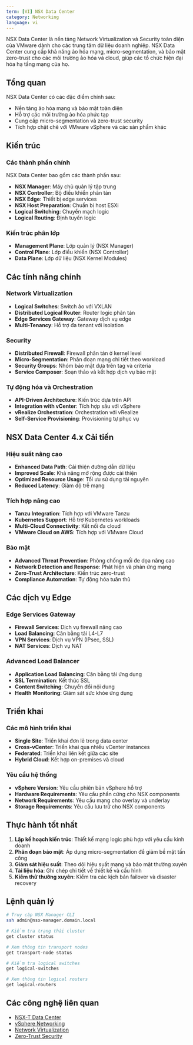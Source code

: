 ```yaml
---
term: [VI] NSX Data Center
category: Networking
language: vi
---
```


NSX Data Center là nền tảng Network Virtualization và Security toàn diện của VMware dành cho các trung tâm dữ liệu doanh nghiệp. NSX Data Center cung cấp khả năng ảo hóa mạng, micro-segmentation, và bảo mật zero-trust cho các môi trường ảo hóa và cloud, giúp các tổ chức hiện đại hóa hạ tầng mạng của họ.

## Tổng quan

NSX Data Center có các đặc điểm chính sau:
- Nền tảng ảo hóa mạng và bảo mật toàn diện
- Hỗ trợ các môi trường ảo hóa phức tạp
- Cung cấp micro-segmentation và zero-trust security
- Tích hợp chặt chẽ với VMware vSphere và các sản phẩm khác

## Kiến trúc

### Các thành phần chính
NSX Data Center bao gồm các thành phần sau:
- **NSX Manager**: Máy chủ quản lý tập trung
- **NSX Controller**: Bộ điều khiển phân tán
- **NSX Edge**: Thiết bị edge services
- **NSX Host Preparation**: Chuẩn bị host ESXi
- **Logical Switching**: Chuyển mạch logic
- **Logical Routing**: Định tuyến logic

### Kiến trúc phân lớp
- **Management Plane**: Lớp quản lý (NSX Manager)
- **Control Plane**: Lớp điều khiển (NSX Controller)
- **Data Plane**: Lớp dữ liệu (NSX Kernel Modules)

## Các tính năng chính

### Network Virtualization
- **Logical Switches**: Switch ảo với VXLAN
- **Distributed Logical Router**: Router logic phân tán
- **Edge Services Gateway**: Gateway dịch vụ edge
- **Multi-Tenancy**: Hỗ trợ đa tenant với isolation

### Security
- **Distributed Firewall**: Firewall phân tán ở kernel level
- **Micro-Segmentation**: Phân đoạn mạng chi tiết theo workload
- **Security Groups**: Nhóm bảo mật dựa trên tag và criteria
- **Service Composer**: Soạn thảo và kết hợp dịch vụ bảo mật

### Tự động hóa và Orchestration
- **API-Driven Architecture**: Kiến trúc dựa trên API
- **Integration with vCenter**: Tích hợp sâu với vSphere
- **vRealize Orchestration**: Orchestration với vRealize
- **Self-Service Provisioning**: Provisioning tự phục vụ

## NSX Data Center 4.x Cải tiến

### Hiệu suất nâng cao
- **Enhanced Data Path**: Cải thiện đường dẫn dữ liệu
- **Improved Scale**: Khả năng mở rộng được cải thiện
- **Optimized Resource Usage**: Tối ưu sử dụng tài nguyên
- **Reduced Latency**: Giảm độ trễ mạng

### Tích hợp nâng cao
- **Tanzu Integration**: Tích hợp với VMware Tanzu
- **Kubernetes Support**: Hỗ trợ Kubernetes workloads
- **Multi-Cloud Connectivity**: Kết nối đa cloud
- **VMware Cloud on AWS**: Tích hợp với VMware Cloud

### Bảo mật
- **Advanced Threat Prevention**: Phòng chống mối đe dọa nâng cao
- **Network Detection and Response**: Phát hiện và phản ứng mạng
- **Zero-Trust Architecture**: Kiến trúc zero-trust
- **Compliance Automation**: Tự động hóa tuân thủ

## Các dịch vụ Edge

### Edge Services Gateway
- **Firewall Services**: Dịch vụ firewall nâng cao
- **Load Balancing**: Cân bằng tải L4-L7
- **VPN Services**: Dịch vụ VPN (IPsec, SSL)
- **NAT Services**: Dịch vụ NAT

### Advanced Load Balancer
- **Application Load Balancing**: Cân bằng tải ứng dụng
- **SSL Termination**: Kết thúc SSL
- **Content Switching**: Chuyển đổi nội dung
- **Health Monitoring**: Giám sát sức khỏe ứng dụng

## Triển khai

### Các mô hình triển khai
- **Single Site**: Triển khai đơn lẻ trong data center
- **Cross-vCenter**: Triển khai qua nhiều vCenter instances
- **Federated**: Triển khai liên kết giữa các site
- **Hybrid Cloud**: Kết hợp on-premises và cloud

### Yêu cầu hệ thống
- **vSphere Version**: Yêu cầu phiên bản vSphere hỗ trợ
- **Hardware Requirements**: Yêu cầu phần cứng cho NSX components
- **Network Requirements**: Yêu cầu mạng cho overlay và underlay
- **Storage Requirements**: Yêu cầu lưu trữ cho NSX components

## Thực hành tốt nhất

1. **Lập kế hoạch kiến trúc**: Thiết kế mạng logic phù hợp với yêu cầu kinh doanh
2. **Phân đoạn bảo mật**: Áp dụng micro-segmentation để giảm bề mặt tấn công
3. **Giám sát hiệu suất**: Theo dõi hiệu suất mạng và bảo mật thường xuyên
4. **Tài liệu hóa**: Ghi chép chi tiết về thiết kế và cấu hình
5. **Kiểm thử thường xuyên**: Kiểm tra các kịch bản failover và disaster recovery

## Lệnh quản lý

```bash
# Truy cập NSX Manager CLI
ssh admin@nsx-manager.domain.local

# Kiểm tra trạng thái cluster
get cluster status

# Xem thông tin transport nodes
get transport-node status

# Kiểm tra logical switches
get logical-switches

# Xem thông tin logical routers
get logical-routers
```

## Các công nghệ liên quan

- [NSX-T Data Center](/glossary/term/nsx-t.md)
- [vSphere Networking](/glossary/term/vsphere-networking)
- [Network Virtualization](/glossary/term/network-virtualization)
- [Zero-Trust Security](/glossary/term/zero-trust-security)